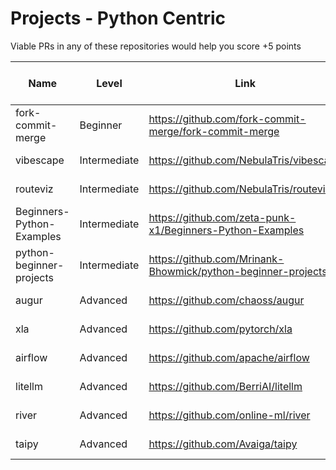 # Projects - Python Centric

Viable PRs in any of these repositories would help you score +5 points

| Name                  | Level      | Link                                     | PR Merge Time            |
|-----------------------|------------|------------------------------------------|-----------------------|
| fork-commit-merge | Beginner   | https://github.com/fork-commit-merge/fork-commit-merge              | <1 Hour   |
| vibescape | Intermediate| https://github.com/NebulaTris/vibescape             | <3 Hours  |
| routeviz | Intermediate| https://github.com/NebulaTris/routeviz         | <3 Hours  |
| Beginners-Python-Examples | Intermediate| https://github.com/zeta-punk-x1/Beginners-Python-Examples             | <1 Hour  |
| python-beginner-projects | Intermediate| https://github.com/Mrinank-Bhowmick/python-beginner-projects            | <3 days   |
| augur | Advanced   | https://github.com/chaoss/augur              | <1 Hour  |
| xla | Advanced   | https://github.com/pytorch/xla               | <1 day   |
| airflow | Advanced   | https://github.com/apache/airflow              | 11 hours   |
| litellm | Advanced   | https://github.com/BerriAI/litellm               | 3 Hours   |
| river | Advanced   | https://github.com/online-ml/river              | 2 Hours   |
| taipy | Advanced   | https://github.com/Avaiga/taipy            | 3 Hours   |


